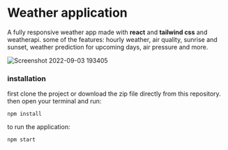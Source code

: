 # Weather application 
A fully responsive weather app made with **react** and **tailwind css** and weatherapi. some of the features: hourly weather, air quality, sunrise and sunset, weather prediction for upcoming days, air pressure and more.


![Screenshot 2022-09-03 193405](https://user-images.githubusercontent.com/105069707/188276531-26304483-7c7a-43ec-a6df-b7d1cbac7282.png)


### installation

first clone the project or download the zip file directly from this repository. then open your terminal and run:
```
npm install
```
to run the application:
```
npm start
```
